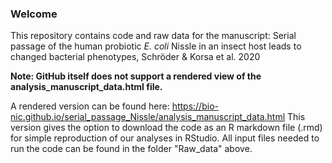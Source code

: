 ### Welcome
This repository contains code and raw data for the manuscript: Serial passage of the human probiotic *E. coli* Nissle in an insect host leads to changed bacterial phenotypes, Schröder &amp; Korsa et al. 2020

**Note: GitHub itself does not support a rendered view of the analysis_manuscript_data.html file.**

A rendered version can be found here: 
https://bio-nic.github.io/serial_passage_Nissle/analysis_manuscript_data.html
This version gives the option to download the code as an R markdown file (.rmd) for simple reproduction of our analyses in RStudio.
All input files needed to run the code can be found in the folder "Raw_data" above.
